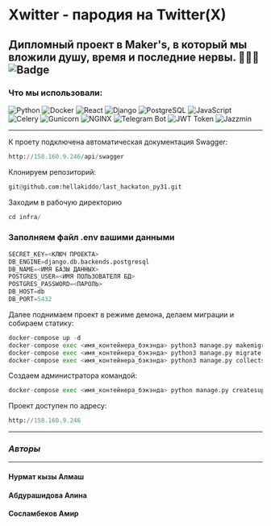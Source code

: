 
# Xwitter - пародия на Twitter(X)

Дипломный проект в Maker's, в который мы вложили душу, время и последние нервы. 🥰🥰🥰
![Badge](https://github.com/hellakiddo/last_hackaton_py31/actions/workflows/last_workflow.yml/badge.svg)
---

### Что мы использовали:


![Python](https://img.shields.io/badge/python-%233776AB.svg?style=for-the-badge&logo=python&logoColor=white)
![Docker](https://img.shields.io/badge/docker-%232496ED.svg?style=for-the-badge&logo=docker&logoColor=white)
![React](https://img.shields.io/badge/react-%2361DAFB.svg?style=for-the-badge&logo=react&logoColor=white)
![Django](https://img.shields.io/badge/django-%23092E20.svg?style=for-the-badge&logo=django&logoColor=white)
![PostgreSQL](https://img.shields.io/badge/postgresql-%23316192.svg?style=for-the-badge&logo=postgresql&logoColor=white)
![JavaScript](https://img.shields.io/badge/javascript-%23F7DF1E.svg?style=for-the-badge&logo=javascript&logoColor=black)
![Celery](https://img.shields.io/badge/celery-%234EA94B.svg?style=for-the-badge&logo=celery&logoColor=white)
![Gunicorn](https://img.shields.io/badge/gunicorn-%23566595.svg?style=for-the-badge&logo=gunicorn&logoColor=white)
![NGINX](https://img.shields.io/badge/nginx-%236946BE.svg?style=for-the-badge&logo=nginx&logoColor=white)
![Telegram Bot](https://img.shields.io/badge/telegram-%232CA5E0.svg?style=for-the-badge&logo=telegram&logoColor=white)
![JWT Token](https://img.shields.io/badge/jwt%20token-%233776AB.svg?style=for-the-badge&logo=jwt&logoColor=white)
![Jazzmin](https://img.shields.io/badge/jazzmin-%232496ED.svg?style=for-the-badge&logo=djangoproject&logoColor=white)

---

К проету подключена автоматическая документация Swagger:
```python
http://158.160.9.246/api/swagger
```

Клонируем репозиторий:
```python
git@github.com:hellakiddo/last_hackaton_py31.git
```
Заходим в рабочую директорию 
```python
cd infra/
```
### Заполняем файл .env вашими данными
```python
SECRET_KEY=<КЛЮЧ ПРОЕКТА>
DB_ENGINE=django.db.backends.postgresql
DB_NAME=<ИМЯ БАЗЫ ДАННЫХ>
POSTGRES_USER=<ИМЯ ПОЛЬЗОВАТЕЛЯ БД>
POSTGRES_PASSWORD=<ПАРОЛЬ>
DB_HOST=db
DB_PORT=5432
```
Далее поднимаем проект в режиме демона, делаем миграции и собираем статику:
```python
docker-compose up -d
docker-compose exec <имя_контейнера_бэкэнда> python3 manage.py makemigrations
docker-compose exec <имя_контейнера_бэкэнда> python3 manage.py migrate
docker-compose exec <имя_контейнера_бэкэнда> python3 manage.py collectstatic --noinput
```
Создаем администратора командой:
```python
docker-compose exec <имя_контейнера_бэкэнда> python manage.py createsuperuser
```
Проект доступен по адресу:
```python
http://158.160.9.246
```
---

### *Авторы*

---

#### Нурмат кызы Алмаш
#### Абдурашидова Алина
#### Сосламбеков Амир
